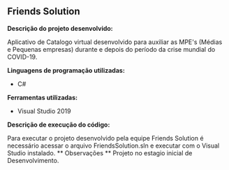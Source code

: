 ## Friends Solution
**Descrição do projeto desenvolvido:** 

Aplicativo de Catalogo virtual desenvolvido para auxiliar as MPE's (Médias e Pequenas empresas) durante e depois do período da crise mundial do COVID-19.

**Linguagens de programação utilizadas:**
- C#


**Ferramentas utilizadas:**
- Visual Studio 2019

**Descrição de execução do código:** 

Para executar o projeto desenvolvido pela equipe Friends Solution é necessário acessar o arquivo FriendsSolution.sln e executar com o Visual Studio instalado.
** Observações **
Projeto no estagio inicial de Desenvolvimento.
